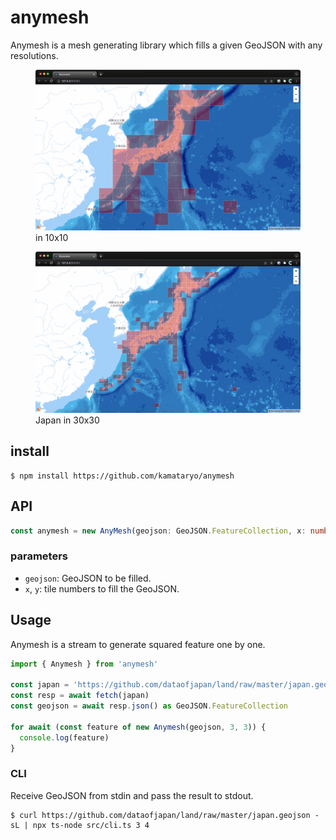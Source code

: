 # anymesh

Anymesh is a mesh generating library which fills a given GeoJSON with any resolutions.

<figure>
  <img
  src="./screenshots/10x10.png"
  alt="">
  <figcaption>in 10x10</figcaption>
</figure>

<figure>
  <img
  src="./screenshots/30x30.png"
  alt="">
  <figcaption>Japan in 30x30</figcaption>
</figure>

## install

```shell
$ npm install https://github.com/kamataryo/anymesh
```

## API

```typescript
const anymesh = new AnyMesh(geojson: GeoJSON.FeatureCollection, x: number, y: number);
```

### parameters

- `geojson`: GeoJSON to be filled.
- `x`, `y`: tile numbers to fill the GeoJSON.

## Usage

Anymesh is a stream to generate squared feature one by one.

```typescript
import { Anymesh } from 'anymesh'

const japan = 'https://github.com/dataofjapan/land/raw/master/japan.geojson'
const resp = await fetch(japan)
const geojson = await resp.json() as GeoJSON.FeatureCollection

for await (const feature of new Anymesh(geojson, 3, 3)) {
  console.log(feature)
}
```

### CLI

Receive GeoJSON from stdin and pass the result to stdout.

```shell
$ curl https://github.com/dataofjapan/land/raw/master/japan.geojson -sL | npx ts-node src/cli.ts 3 4
```
